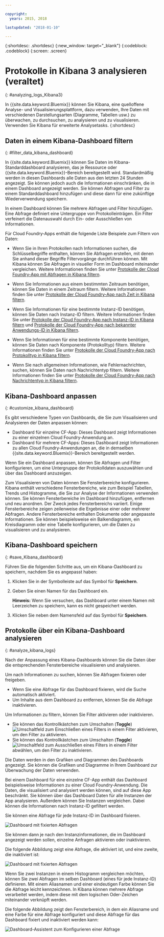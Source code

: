 ```yaml
---

copyright:
  years: 2015, 2018

lastupdated: "2018-01-10"

---
```


{:shortdesc: .shortdesc}
{:new_window: target="_blank"}
{:codeblock: .codeblock}
{:screen: .screen}

# Protokolle in Kibana 3 analysieren (veraltet)
{: #analyzing_logs_Kibana3}

In {{site.data.keyword.Bluemix}} können Sie Kibana, eine quelloffene Analyse- und Visualisierungsplattform, dazu verwenden, Ihre Daten mit verschiedenen Darstellungsarten (Diagramme, Tabellen usw.) zu überwachen, zu durchsuchen, zu analysieren und zu visualisieren. Verwenden Sie Kibana für erweiterte Analysetasks.
{:shortdesc}


## Daten in einem Kibana-Dashboard filtern
{: #filter_data_kibana_dashboard}

In {{site.data.keyword.Bluemix}} können Sie Daten im Kibana-Standarddashboard analysieren, das je Ressource oder {{site.data.keyword.Bluemix}}-Bereich bereitgestellt wird. Standardmäßig werden in diesen Dashboards alle Daten aus den letzten 24 Stunden angezeigt. Sie können jedoch auch die Informationen einschränken, die in einem Dashboard angezeigt werden. Sie können Abfragen und Filter zu einem Standarddashboard hinzufügen und diese dann für eine zukünftige Wiederverwendung speichern.

In einem Dashboard können Sie mehrere Abfragen und Filter hinzufügen. Eine Abfrage definiert eine Untergruppe von Protokolleinträgen.  Ein Filter verfeinert die Datenauswahl durch Ein- oder Ausschließen von Informationen. 

Für Cloud Foundry-Apps enthält die folgende Liste Beispiele zum Filtern von Daten:
* Wenn Sie in Ihren Protokollen nach Informationen suchen, die Schlüsselbegriffe enthalten, können Sie Abfragen erstellen, mit denen Sie anhand dieser Begriffe Filtervorgänge durchführen können. Mit Kibana können Sie Abfragen in visueller Form im Dashboard miteinander vergleichen. Weitere Informationen finden Sie unter [Protokolle der Cloud Foundry-App mit Abfragen in Kibana filtern](kibana3/logging_kibana_query.html#logging_kibana_query).

* Wenn Sie Informationen aus einem bestimmten Zeitraum benötigen, können Sie Daten in einem Zeitraum filtern. Weitere Informationen finden Sie unter [Protokolle der Cloud Foundry-App nach Zeit in Kibana filtern](kibana3/logging_kibana_filter_by_time_period.html#logging_kibana_time_filter).

* Wenn Sie Informationen für eine bestimmte Instanz-ID benötigen, können Sie Daten nach Instanz-ID filtern. Weitere Informationen finden Sie unter [Protokolle der Cloud Foundry-App nach Instanz-ID in Kibana filtern](kibana3/logging_kibana_filter_by_instance_id.html#logging_kibana_instance_id) und [Protokolle der Cloud Foundry-App nach bekannter Anwendungs-ID in Kibana filtern](kibana3/logging_kibana_filter_by_known_application_id.html#logging_kibana_known_application_id).

* Wenn Sie Informationen für eine bestimmte Komponente benötigen, können Sie Daten nach Komponente (Protokolltyp) filtern. Weitere Informationen finden Sie unter [Protokolle der Cloud Foundry-App nach Protokolltyp in Kibana filtern](kibana3/logging_kibana_filter_by_component.html#logging_kibana_component_filter).

* Wenn Sie nach allgemeinen Informationen, wie Fehlernachrichten, suchen, können Sie Daten nach Nachrichtentyp filtern. Weitere Informationen finden Sie unter [Protokolle der Cloud Foundry-App nach Nachrichtentyp in Kibana filtern](kibana3/logging_kibana_filter_by_message_type.html#logging_kibana_message_type_filter).

## Kibana-Dashboard anpassen
{: #customize_kibana_dashboard}

Es gibt verschiedene Typen von Dashboards, die Sie zum Visualisieren und Analysieren der Daten anpassen können:
* Dashboard für einzelne CF-App: Dieses Dashboard zeigt Informationen zu einer einzelnen Cloud Foundry-Anwendung an.  
* Dashboard für mehrere CF-Apps: Dieses Dashboard zeigt Informationen zu allen Cloud Foundry-Anwendungen an, die in demselben {{site.data.keyword.Bluemix}}-Bereich bereitgestellt werden. 

Wenn Sie ein Dashboard anpassen, können Sie Abfragen und Filter konfigurieren, um eine Untergruppe der Protokolldaten auszuwählen und über das Dashboard anzuzeigen.

Zum Visualisieren von Daten können Sie Fensterbereiche konfigurieren. Kibana enthält verschiedene Fensterbereiche, wie zum Beispiel Tabellen, Trends und Histogramme, die Sie zur Analyse der Informationen verwenden können. Sie können Fensterbereiche im Dashboard hinzufügen, entfernen und neu anordnen. Der Zweck jedes Fensterbereichs variiert. Einige Fensterbereiche zeigen zeilenweise die Ergebnisse einer oder mehrerer Abfragen. Andere Fensterbereiche enthalten Dokumente oder angepasste Informationen. Sie können beispielsweise ein Balkendiagramm, ein Kreisdiagramm oder eine Tabelle konfigurieren, um die Daten zu visualisieren und zu analysieren.  


## Kibana-Dashboard speichern
{: #save_Kibana_dashboard}

Führen Sie die folgenden Schritte aus, um ein Kibana-Dashboard zu speichern, nachdem Sie es angepasst haben:

1. Klicken Sie in der Symbolleiste auf das Symbol für **Speichern**.

2. Geben Sie einen Namen für das Dashboard ein.

    **Hinweis:** Wenn Sie versuchen, das Dashboard unter einem Namen mit Leerzeichen zu speichern, kann es nicht gespeichert werden.

3. Klicken Sie neben dem Namensfeld auf das Symbol für **Speichern**.



## Protokolle über ein Kibana-Dashboard analysieren
{: #analyze_kibana_logs}

Nach der Anpassung eines Kibana-Dashboards können Sie die Daten über die entsprechenden Fensterbereiche visualisieren und analysieren. 

Um nach Informationen zu suchen, können Sie Abfragen fixieren oder freigeben. 

* Wenn Sie eine Abfrage für das Dashboard fixieren, wird die Suche automatisch aktiviert.
* Um Inhalte aus dem Dashboard zu entfernen, können Sie die Abfrage inaktivieren.

Um Informationen zu filtern, können Sie Filter aktivieren oder inaktivieren. 

* Sie können das Kontrollkästchen zum Umschalten (**Toggle**) ![Umschaltfeld zum Einschließen eines Filters](images/logging_toggle_include_filter.jpg) in einem Filter aktivieren, um den Filter zu aktivieren.   
* Sie können das Kontrollkästchen zum Umschalten (**Toggle**) ![Umschaltfeld zum Ausschließen eines Filters](images/logging_toggle_exclude_filter.jpg) in einem Filter abwählen, um den Filter zu inaktivieren. 

Die Daten werden in den Grafiken und Diagrammen des Dashboards angezeigt. Sie können die Grafiken und Diagramme in Ihrem Dashboard zur Überwachung der Daten verwenden. 

Bei einem Dashboard für eine einzelne CF-App enthält das Dashboard beispielsweise Informationen zu einer Cloud Foundry-Anwendung. Die Daten, die visualisiert und analysiert werden können, sind auf diese App beschränkt. Sie können über das Dashboard Daten für alle Instanzen der App analysieren. Außerdem können Sie Instanzen vergleichen. Dabei können die Informationen nach Instanz-ID gefiltert werden. 

Sie können eine Abfrage für jede Instanz-ID im Dashboard fixieren. 

![Dashboard mit fixierten Abfragen](images/logging_kibana_dash_activate_query.jpg)

Sie können dann je nach den Instanzinformationen, die im Dashboard angezeigt werden sollen, einzelne Anfragen aktivieren oder inaktivieren. 

Die folgende Abbildung zeigt eine Abfrage, die aktiviert ist, und eine zweite, die inaktiviert ist:

![Dashboard mit fixierten Abfragen](images/logging_kibana_dash_deactivate_query.jpg)

Wenn Sie zwei Instanzen in einem Histogramm vergleichen möchten, können Sie zwei Abfragen im selben Dashboard (eines für jede Instanz-ID) definieren. Mit einem Aliasnamen und einer eindeutigen Farbe können Sie die Abfrage leicht kennzeichnen. In Kibana können mehrere Abfrage verarbeitet werden, indem diese mit dem logischen Oder-Zeichen miteinander verknüpft werden. 

Die folgende Abbildung zeigt den Fensterbereich, in dem ein Aliasname und eine Farbe für eine Abfrage konfiguriert und diese Abfrage für das Dashboard fixiert und inaktiviert werden kann:

![Dashboard-Assistent zum Konfigurieren einer Abfrage](images/logging_kibana_query_def.jpg)


